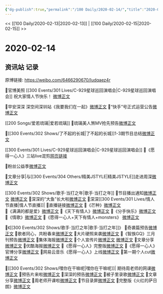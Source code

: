 ```yaml
---
{"dg-publish":true,"permalink":"/100 Daily/2020-02-14/","title":"2020-02-14","created":"2023-04-02T21:05:50.508+08:00","updated":"2023-04-02T21:09:12.737+08:00"}
---
```



<< [[100 Daily/2020-02-13\|2020-02-13]] | [[100 Daily/2020-02-15\|2020-02-15]] >>

# 2020-02-14

## 资讯站 记录

原博链接: https://weibo.com/6466290670/Iudqaez4r

🌿官博美照 [[300 Events/301 Lives/C-929星球巡回演唱会\|C-929星球巡回演唱会]]
祝大家情人节快乐！
[微博正文](https://m.weibo.cn/6466290670/4471804964249565)

🌿早安深深
深空间深圳站《我要我们在一起》[微博正文](https://m.weibo.cn/6466290670/4471785326471686)
🌿“快手”号正式运营公告[微博正文](https://m.weibo.cn/6466290670/4471856986265781)

[[200 Songs/爱若琉璃\|爱若琉璃]]
🌿琉璃美人煞MV抢先预告[微博正文](https://m.weibo.cn/6466290670/4471814107322247)

🌿[[300 Events/302 Shows/了不起的长城\|了不起的长城]]1-3期节目总结[微博正文](https://m.weibo.cn/6466290670/4471821187120592)

[[300 Events/301 Lives/C-929星球巡回演唱会\|C-929星球巡回演唱会]]
🌿《愿得一心人》三站live混剪[网页链接](https://t.cn/A6hcUL7q)

🌿粉丝公益季[微博正文](https://m.weibo.cn/6466290670/4471930612562583)

🌿文章分享|与[[300 Events/304 Others/精美JSTYLE\|精美JSTYLE]]走进周深[微博正文](https://m.weibo.cn/6466290670/4471936207418554)

[[300 Events/302 Shows/歌手·当打之年\|歌手·当打之年]]
🌿节目播出通知[微博正文](https://m.weibo.cn/6466290670/4471954252137175) [微博正文](https://m.weibo.cn/6466290670/4471952716260712)
🌿深深的“大鱼”长大啦[微博正文](https://m.weibo.cn/6466290670/4471996786415471)
🎵深深[[300 Events/301 Lives/情人节直播\|情人节直播]]|
🌿直播链接[微博正文](https://m.weibo.cn/6466290670/4471963659547025)
🌿《芒种》[微博正文](https://m.weibo.cn/6466290670/4471973285248902)
🌿《满满的都是爱》[微博正文](https://m.weibo.cn/6466290670/4471973725842509)
🌿《天下有情人》[微博正文](https://m.weibo.cn/6466290670/4471974988703127)
🌿《分手快乐》[微博正文](https://m.weibo.cn/6466290670/4471979052625171)
🌿《情歌》[微博正文](https://m.weibo.cn/6466290670/4471982206259019)
🌿《愿得一心人+天下有情人+monsters》
[微博正文](https://m.weibo.cn/6466290670/4471986895833862)

🎵《[[300 Events/302 Shows/歌手·当打之年\|歌手·当打之年]]》
🌿奇袭篇预告[微博正文](https://m.weibo.cn/6466290670/4471851940515191)
🌿歌者同心，共盼春来[微博正文](https://m.weibo.cn/6466290670/4471918403189781)
🌿大片硬照来袭[微博正文](https://m.weibo.cn/6466290670/4471887725833441)
🌿《智族GQ》三月刊预告[微博正文](https://m.weibo.cn/6466290670/4471888850100828)
🌿集体海报[微博正文](https://m.weibo.cn/6466290670/4471852610920141)
🌿个人宣传片[微博正文](https://m.weibo.cn/6466290670/4471942541191517) [微博正文](https://m.weibo.cn/6466290670/4471935130333885)
🌿文章分享[微博正文](https://m.weibo.cn/6466290670/4471959167416085)
🌿优酷海报[微博正文](https://m.weibo.cn/6466290670/4471991191212058)
🌿《愿得一心人》完整版[微博正文](https://m.weibo.cn/6466290670/4471984760932845)
🌿《愿得一心人》官博分享[微博正文](https://m.weibo.cn/6466290670/4471983238309093)
🌿网易云音乐《愿得一心人》上线[微博正文](https://m.weibo.cn/6466290670/4471986699284383)
🌿第一期个人cut[微博正文](https://m.weibo.cn/6466290670/4471896193846188)

🎵[[300 Events/302 Shows/嘿你在干嘛呢\|嘿你在干嘛呢]]|
期待周老师的网课[微博正文](https://m.weibo.cn/6466290670/4471860303757143)
🌿预告片来啦[微博正文](https://m.weibo.cn/6466290670/4471918927456234)
🌿深深的预告[微博正文](https://m.weibo.cn/6466290670/4471932718488602)
🌿被子里录歌[微博正文](https://m.weibo.cn/6466290670/4471943451739822)
🌿文章分享[微博正文](https://m.weibo.cn/6466290670/4471928393844764)
🌿周老师开课啦[微博正文](https://m.weibo.cn/6466290670/4472009033843306)
🌿节目录屏[微博正文](https://m.weibo.cn/6466290670/4472009629582578)
🌿完整版《火红的萨日朗》[微博正文](https://m.weibo.cn/6466290670/4472010317113088)

